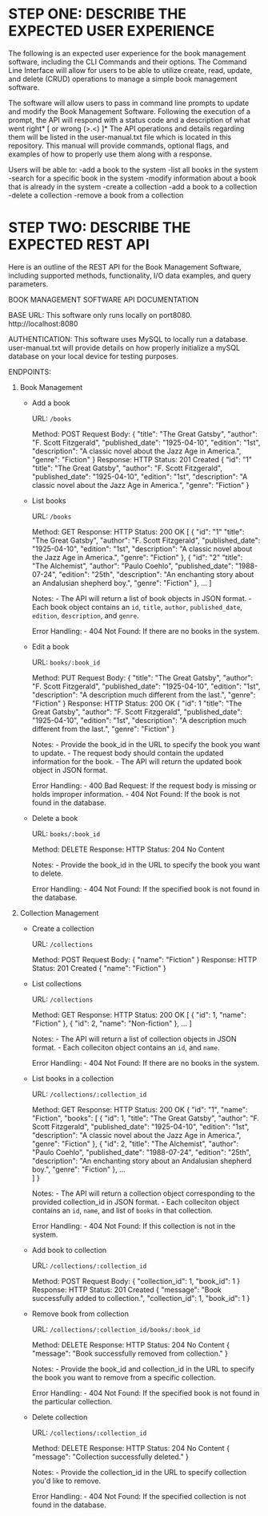 # STEP ONE: DESCRIBE THE EXPECTED USER EXPERIENCE

The following is an expected user experience for the book management software, including the CLI Commands and their options.
The Command Line Interface will allow for users to be able to utilize create, read, update, and delete (CRUD) operations to manage a simple book management software.

The software will allow users to pass in command line prompts to update and modify the Book Management Software. Following the execution of a prompt, the API will respond with a status code and a description of what went right* [ or wrong (>.<) ]*
The API operations and details regarding them will be listed in the user-manual.txt file which is located in this repository. This manual will provide commands, optional flags, and examples of how to properly use them along with a response.

Users will be able to:
    -add a book to the system
    -list all books in the system
    -search for a specific book in the system
    -modify information about a book that is already in the system
    -create a collection
    -add a book to a collection
    -delete a collection
    -remove a book from a collection

# STEP TWO: DESCRIBE THE EXPECTED REST API

Here is an outline of the REST API for the Book Management Software, including supported methods, functionality, I/O data examples, and query parameters. 

BOOK MANAGEMENT SOFTWARE API DOCUMENTATION

BASE URL:
This software only runs locally on port8080.
http://localhost:8080

AUTHENTICATION:
This software uses MySQL to locally run a database.
user-manual.txt will provide details on how properly initialize a mySQL database on your local device for testing purposes. 

ENDPOINTS:

1. Book Management

    - Add a book

        URL: `/books`

        Method: POST
        Request Body: 
        {
            "title": "The Great Gatsby",
            "author": "F. Scott Fitzgerald",
            "published_date": "1925-04-10",
            "edition": "1st",
            "description": "A classic novel about the Jazz Age in America.",
            "genre": "Fiction"
        }
        Response:
        HTTP Status: 201 Created
        {
            "id": "1"
            "title": "The Great Gatsby",
            "author": "F. Scott Fitzgerald",
            "published_date": "1925-04-10",
            "edition": "1st",
            "description": "A classic novel about the Jazz Age in America.",
            "genre": "Fiction"
        }

    - List books

        URL: `/books`

        Method: GET
        Response: 
        HTTP Status: 200 OK
        [
            {
                "id": "1"
                "title": "The Great Gatsby",
                "author": "F. Scott Fitzgerald",
                "published_date": "1925-04-10",
                "edition": "1st",
                "description": "A classic novel about the Jazz Age in America.",
                "genre": "Fiction"
            },
            {
                "id": "2"
                "title": "The Alchemist",
                "author": "Paulo Coehlo",
                "published_date": "1988-07-24",
                "edition": "25th",
                "description": "An enchanting story about an Andalusian shepherd boy.",
                "genre": "Fiction"
            },
            ...
        ]

        Notes: 
            - The API will return a list of book objects in JSON format.
            - Each book object contains an `id`, `title`, `author`, `published_date`, `edition`, `description`, and `genre`.

        Error Handling:
            - 404 Not Found: If there are no books in the system.

    - Edit a book

        URL: `books/:book_id`

        Method: PUT
        Request Body:
        {
            "title": "The Great Gatsby",
            "author": "F. Scott Fitzgerald",
            "published_date": "1925-04-10",
            "edition": "1st",
            "description": "A description much different from the last.",
            "genre": "Fiction"
        }
        Response:
        HTTP Status: 200 OK
        {
            "id": 1
            "title": "The Great Gatsby",
            "author": "F. Scott Fitzgerald",
            "published_date": "1925-04-10",
            "edition": "1st",
            "description": "A description much different from the last.",
            "genre": "Fiction"
        }


        Notes:
            - Provide the book_id in the URL to specify the book you want to update.
            - The request body should contain the updated information for the book.
            - The API will return the updated book object in JSON format.
        
        Error Handling:
            - 400 Bad Request: If the request body is missing or holds improper information.
            - 404 Not Found: If the book is not found in the database.

    - Delete a book
        
        URL: `books/:book_id`

        Method: DELETE
        Response: 
        HTTP Status: 204 No Content

        Notes:
            - Provide the book_id in the URL to specify the book you want to delete.
        
        Error Handling:
            - 404 Not Found: If the specified book is not found in the database.

2. Collection Management

    - Create a collection

        URL: `/collections`

        Method: POST
        Request Body: 
        {
            "name": "Fiction"
        }
        Response:
        HTTP Status: 201 Created
        {
            "name": "Fiction"
        }

    - List collections
    
        URL: `/collections`

        Method: GET
        Response:
        HTTP Status: 200 OK
        [
            {
                "id": 1,
                "name": "Fiction"
            },
            {
                "id": 2,
                "name": "Non-fiction"
            },
            ...
        ]

        Notes: 
            - The API will return a list of collection objects in JSON format.
            - Each colleciton object contains an `id`, and `name`.

        Error Handling:
            - 404 Not Found: If there are no books in the system.

    - List books in a collection

        URL: `/collections/:collection_id`

        Method: GET
        Response:
        HTTP Status: 200 OK
        {
            "id": "1",
            "name": "Fiction",
            "books": [
                {
                    "id": 1,
                    "title": "The Great Gatsby",
                    "author": "F. Scott Fitzgerald",
                    "published_date": "1925-04-10",
                    "edition": "1st",
                    "description": "A classic novel about the Jazz Age in America.",
                    "genre": "Fiction"
                },
                {
                    "id": 2,
                    "title": "The Alchemist",
                    "author": "Paulo Coehlo",
                    "published_date": "1988-07-24",
                    "edition": "25th",
                    "description": "An enchanting story about an Andalusian shepherd boy.",
                    "genre": "Fiction"
                },
                ...  
            ]
        }

        Notes: 
            - The API will return a collection object corresponding to the provided collection_id in JSON format.
            - Each colleciton object contains an `id`, `name`, and list of `books` in that collection.

        Error Handling:
            - 404 Not Found: If this collection is not in the system.

    - Add book to collection

        URL: `/collections/:collection_id`

        Method: POST
        Request Body: 
        {
            "collection_id": 1,
            "book_id": 1
        }
        Response:
        HTTP Status: 201 Created
        {
            "message": "Book successfully added to collection.", 
            "collection_id": 1,
            "book_id": 1
        }

    - Remove book from collection

        URL: `/collections/:collection_id/books/:book_id`

        Method: DELETE
        Response:
        HTTP Status: 204 No Content
        {
            "message": "Book successfully removed from collection."
        }

        Notes:
            - Provide the book_id and collection_id in the URL to specify the book you want to remove from a specific collection.
        
        Error Handling:
            - 404 Not Found: If the specified book is not found in the particular collection.

    - Delete collection

        URL: `/collections/:collection_id`

        Method: DELETE
        Response:
        HTTP Status: 204 No Content
        {
            "message": "Collection successfully deleted."
        }

        Notes:
            - Provide the collection_id in the URL to specify collection you'd like to remove.
        
        Error Handling:
            - 404 Not Found: If the specified collection is not found in the database.











